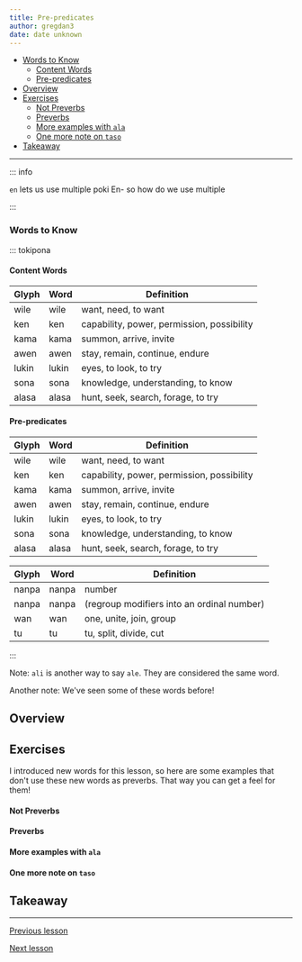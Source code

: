 ```yaml
---
title: Pre-predicates
author: gregdan3
date: date unknown
---
```



<!-- toc -->

  - [Words to Know](#words-to-know)
    - [Content Words](#content-words)
    - [Pre-predicates](#pre-predicates)
- [Overview](#overview)
- [Exercises](#exercises)
    - [Not Preverbs](#not-preverbs)
    - [Preverbs](#preverbs)
    - [More examples with `ala`](#more-examples-with-ala)
    - [One more note on `taso`](#one-more-note-on-taso)
- [Takeaway](#takeaway)

<!-- tocstop -->

---

::: info

`en` lets us use multiple poki En- so how do we use multiple

:::

### Words to Know

::: tokipona

#### Content Words

| Glyph | Word  | Definition                                 |
| ----- | ----- | ------------------------------------------ |
| wile  | wile  | want, need, to want                        |
| ken   | ken   | capability, power, permission, possibility |
| kama  | kama  | summon, arrive, invite                     |
| awen  | awen  | stay, remain, continue, endure             |
| lukin | lukin | eyes, to look, to try                      |
| sona  | sona  | knowledge, understanding, to know          |
| alasa | alasa | hunt, seek, search, forage, to try         |

#### Pre-predicates

| Glyph | Word  | Definition                                 |
| ----- | ----- | ------------------------------------------ |
| wile  | wile  | want, need, to want                        |
| ken   | ken   | capability, power, permission, possibility |
| kama  | kama  | summon, arrive, invite                     |
| awen  | awen  | stay, remain, continue, endure             |
| lukin | lukin | eyes, to look, to try                      |
| sona  | sona  | knowledge, understanding, to know          |
| alasa | alasa | hunt, seek, search, forage, to try         |

| Glyph | Word  | Definition                                 |
| ----- | ----- | ------------------------------------------ |
| nanpa | nanpa | number                                     |
| nanpa | nanpa | (regroup modifiers into an ordinal number) |
| wan   | wan   | one, unite, join, group                    |
| tu    | tu    | tu, split, divide, cut                     |

:::

Note: `ali` is another way to say `ale`. They are considered the same word.

Another note: We've seen some of these words before!

## Overview

## Exercises

I introduced new words for this lesson, so here are some examples that don't use these new words as preverbs. That way you can get a feel for them!

#### Not Preverbs

#### Preverbs

#### More examples with `ala`

#### One more note on `taso`

## Takeaway

---

[Previous lesson](./mod-pi.html)

[Next lesson](./o.html)

